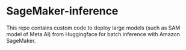 # SageMaker-inference

This repo contains custom code to deploy large models (such as SAM model of Meta AI) from Huggingface for batch inference with Amazon SageMaker.
